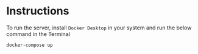 # Instructions

To run the server, install `Docker Desktop` in your system and run the below command in the Terminal

```bash
docker-compose up
```
